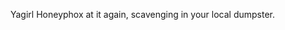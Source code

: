Yagirl Honeyphox at it again, scavenging in your local dumpster.

<!---
Honeyphox/Honeyphox is a ✨ special ✨ repository because its `README.md` (this file) appears on your GitHub profile.
You can click the Preview link to take a look at your changes.
--->
